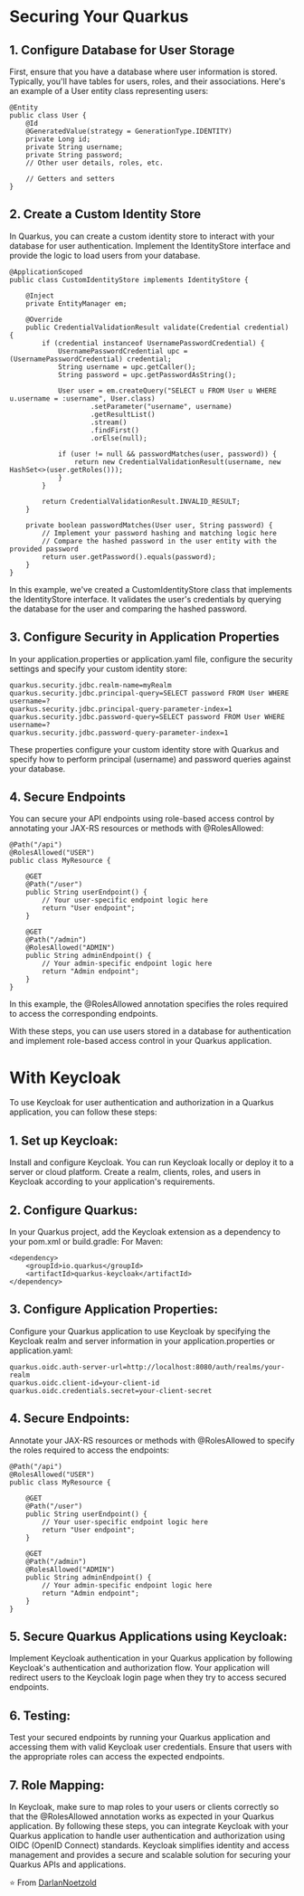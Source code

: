 # Securing Your Quarkus

## 1. Configure Database for User Storage

First, ensure that you have a database where user information is stored. Typically, you'll have tables for users, roles, and their associations. Here's an example of a User entity class representing users:

```
@Entity
public class User {
    @Id
    @GeneratedValue(strategy = GenerationType.IDENTITY)
    private Long id;
    private String username;
    private String password;
    // Other user details, roles, etc.

    // Getters and setters
}
```

## 2. Create a Custom Identity Store
In Quarkus, you can create a custom identity store to interact with your database for user authentication. Implement the IdentityStore interface and provide the logic to load users from your database.

```
@ApplicationScoped
public class CustomIdentityStore implements IdentityStore {

    @Inject
    private EntityManager em;

    @Override
    public CredentialValidationResult validate(Credential credential) {
        if (credential instanceof UsernamePasswordCredential) {
            UsernamePasswordCredential upc = (UsernamePasswordCredential) credential;
            String username = upc.getCaller();
            String password = upc.getPasswordAsString();

            User user = em.createQuery("SELECT u FROM User u WHERE u.username = :username", User.class)
                    .setParameter("username", username)
                    .getResultList()
                    .stream()
                    .findFirst()
                    .orElse(null);

            if (user != null && passwordMatches(user, password)) {
                return new CredentialValidationResult(username, new HashSet<>(user.getRoles()));
            }
        }

        return CredentialValidationResult.INVALID_RESULT;
    }

    private boolean passwordMatches(User user, String password) {
        // Implement your password hashing and matching logic here
        // Compare the hashed password in the user entity with the provided password
        return user.getPassword().equals(password);
    }
}
```
In this example, we've created a CustomIdentityStore class that implements the IdentityStore interface. It validates the user's credentials by querying the database for the user and comparing the hashed password.

## 3. Configure Security in Application Properties
In your application.properties or application.yaml file, configure the security settings and specify your custom identity store:

```
quarkus.security.jdbc.realm-name=myRealm
quarkus.security.jdbc.principal-query=SELECT password FROM User WHERE username=?
quarkus.security.jdbc.principal-query-parameter-index=1
quarkus.security.jdbc.password-query=SELECT password FROM User WHERE username=?
quarkus.security.jdbc.password-query-parameter-index=1
```

These properties configure your custom identity store with Quarkus and specify how to perform principal (username) and password queries against your database.

## 4. Secure Endpoints
You can secure your API endpoints using role-based access control by annotating your JAX-RS resources or methods with @RolesAllowed:

```
@Path("/api")
@RolesAllowed("USER")
public class MyResource {

    @GET
    @Path("/user")
    public String userEndpoint() {
        // Your user-specific endpoint logic here
        return "User endpoint";
    }

    @GET
    @Path("/admin")
    @RolesAllowed("ADMIN")
    public String adminEndpoint() {
        // Your admin-specific endpoint logic here
        return "Admin endpoint";
    }
}
```

In this example, the @RolesAllowed annotation specifies the roles required to access the corresponding endpoints.

With these steps, you can use users stored in a database for authentication and implement role-based access control in your Quarkus application.

# With Keycloak

To use Keycloak for user authentication and authorization in a Quarkus application, you can follow these steps:

## 1. Set up Keycloak:

Install and configure Keycloak. You can run Keycloak locally or deploy it to a server or cloud platform.
Create a realm, clients, roles, and users in Keycloak according to your application's requirements.

## 2. Configure Quarkus:

In your Quarkus project, add the Keycloak extension as a dependency to your pom.xml or build.gradle:
For Maven:

```
<dependency>
    <groupId>io.quarkus</groupId>
    <artifactId>quarkus-keycloak</artifactId>
</dependency>
```

## 3. Configure Application Properties:

Configure your Quarkus application to use Keycloak by specifying the Keycloak realm and server information in your application.properties or application.yaml:

```
quarkus.oidc.auth-server-url=http://localhost:8080/auth/realms/your-realm
quarkus.oidc.client-id=your-client-id
quarkus.oidc.credentials.secret=your-client-secret
```

## 4. Secure Endpoints:

Annotate your JAX-RS resources or methods with @RolesAllowed to specify the roles required to access the endpoints:

```
@Path("/api")
@RolesAllowed("USER")
public class MyResource {

    @GET
    @Path("/user")
    public String userEndpoint() {
        // Your user-specific endpoint logic here
        return "User endpoint";
    }

    @GET
    @Path("/admin")
    @RolesAllowed("ADMIN")
    public String adminEndpoint() {
        // Your admin-specific endpoint logic here
        return "Admin endpoint";
    }
}
```

## 5. Secure Quarkus Applications using Keycloak:

Implement Keycloak authentication in your Quarkus application by following Keycloak's authentication and authorization flow. Your application will redirect users to the Keycloak login page when they try to access secured endpoints.
## 6. Testing:

Test your secured endpoints by running your Quarkus application and accessing them with valid Keycloak user credentials. Ensure that users with the appropriate roles can access the expected endpoints.
## 7. Role Mapping:

In Keycloak, make sure to map roles to your users or clients correctly so that the @RolesAllowed annotation works as expected in your Quarkus application.
By following these steps, you can integrate Keycloak with your Quarkus application to handle user authentication and authorization using OIDC (OpenID Connect) standards. Keycloak simplifies identity and access management and provides a secure and scalable solution for securing your Quarkus APIs and applications.

⭐️ From [DarlanNoetzold](https://github.com/DarlanNoetzold)
